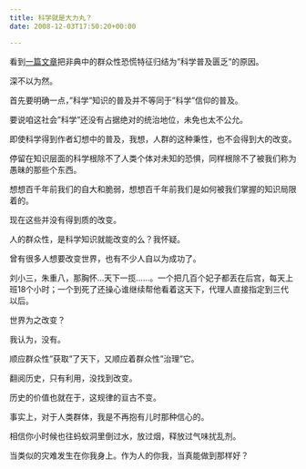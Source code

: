 ```yaml
---
title: 科学就是大力丸？
date: 2008-12-03T17:50:20+00:00

---
```

看到<a href="http://www.dbanotes.net/Others/Carl.htm" target=_blank>一篇文章</a>把非典中的群众性恐慌特征归结为&#8221;科学普及匮乏&#8221;的原因。

深不以为然。

首先要明确一点，&#8221;科学&#8221;知识的普及并不等同于&#8221;科学&#8221;信仰的普及。

要说咱这社会&#8221;科学&#8221;还没有占据绝对的统治地位，未免也太不公允。

即使科学得到作者幻想中的普及，我想，人群的这种秉性，也不会得到大的改变。</p> 

停留在知识层面的科学根除不了人类个体对未知的恐惧，同样根除不了被我们称为愚昧的那些个东西。

想想百千年前我们的自大和脆弱，想想百千年前我们是如何被我们掌握的知识局限着的。

现在这些并没有得到质的改变。</p> 

人的群众性，是科学知识就能改变的么？我怀疑。

曾有很多人想要改变世界，也有不少人自以为成功了。

刘小三，朱重八，那胸怀…天下一揽……。一个把几百个妃子都丢在后宫，每天上班18个小时；一个到死了还操心谁继续帮他看着这天下，代理人直接指定到三代以后。

世界为之改变？</p> 

我认为，没有。

顺应群众性&#8221;获取&#8221;了天下，又顺应着群众性&#8221;治理&#8221;它。

翻阅历史，只有利用，没找到改变。

历史的价值也就在于，这规律的亘古不变。</p> 

事实上，对于人类群体，我是不再抱有儿时那种信心的。

相信你小时候也往蚂蚁洞里倒过水，放过烟，释放过气味扰乱剂。

当类似的灾难发生在你我身上。作为人的你我，当真能做到那样好？</p>

